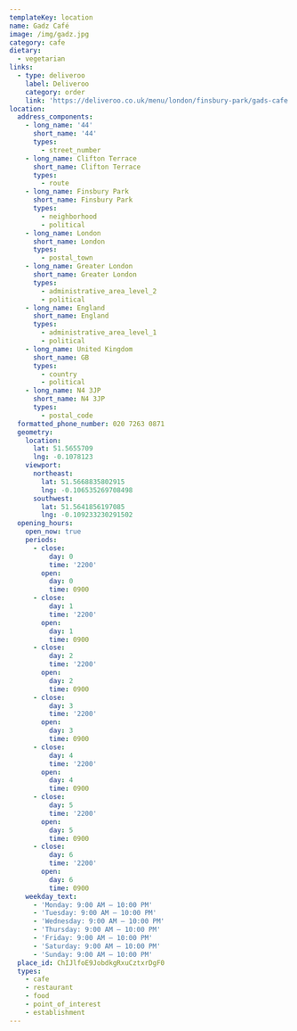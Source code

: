 ```yaml
---
templateKey: location
name: Gadz Café
image: /img/gadz.jpg
category: cafe
dietary:
  - vegetarian
links:
  - type: deliveroo
    label: Deliveroo
    category: order
    link: 'https://deliveroo.co.uk/menu/london/finsbury-park/gads-cafe'
location:
  address_components:
    - long_name: '44'
      short_name: '44'
      types:
        - street_number
    - long_name: Clifton Terrace
      short_name: Clifton Terrace
      types:
        - route
    - long_name: Finsbury Park
      short_name: Finsbury Park
      types:
        - neighborhood
        - political
    - long_name: London
      short_name: London
      types:
        - postal_town
    - long_name: Greater London
      short_name: Greater London
      types:
        - administrative_area_level_2
        - political
    - long_name: England
      short_name: England
      types:
        - administrative_area_level_1
        - political
    - long_name: United Kingdom
      short_name: GB
      types:
        - country
        - political
    - long_name: N4 3JP
      short_name: N4 3JP
      types:
        - postal_code
  formatted_phone_number: 020 7263 0871
  geometry:
    location:
      lat: 51.5655709
      lng: -0.1078123
    viewport:
      northeast:
        lat: 51.5668835802915
        lng: -0.106535269708498
      southwest:
        lat: 51.5641856197085
        lng: -0.109233230291502
  opening_hours:
    open_now: true
    periods:
      - close:
          day: 0
          time: '2200'
        open:
          day: 0
          time: 0900
      - close:
          day: 1
          time: '2200'
        open:
          day: 1
          time: 0900
      - close:
          day: 2
          time: '2200'
        open:
          day: 2
          time: 0900
      - close:
          day: 3
          time: '2200'
        open:
          day: 3
          time: 0900
      - close:
          day: 4
          time: '2200'
        open:
          day: 4
          time: 0900
      - close:
          day: 5
          time: '2200'
        open:
          day: 5
          time: 0900
      - close:
          day: 6
          time: '2200'
        open:
          day: 6
          time: 0900
    weekday_text:
      - 'Monday: 9:00 AM – 10:00 PM'
      - 'Tuesday: 9:00 AM – 10:00 PM'
      - 'Wednesday: 9:00 AM – 10:00 PM'
      - 'Thursday: 9:00 AM – 10:00 PM'
      - 'Friday: 9:00 AM – 10:00 PM'
      - 'Saturday: 9:00 AM – 10:00 PM'
      - 'Sunday: 9:00 AM – 10:00 PM'
  place_id: ChIJlfoE9JobdkgRxuCztxrDgF0
  types:
    - cafe
    - restaurant
    - food
    - point_of_interest
    - establishment
---
```

